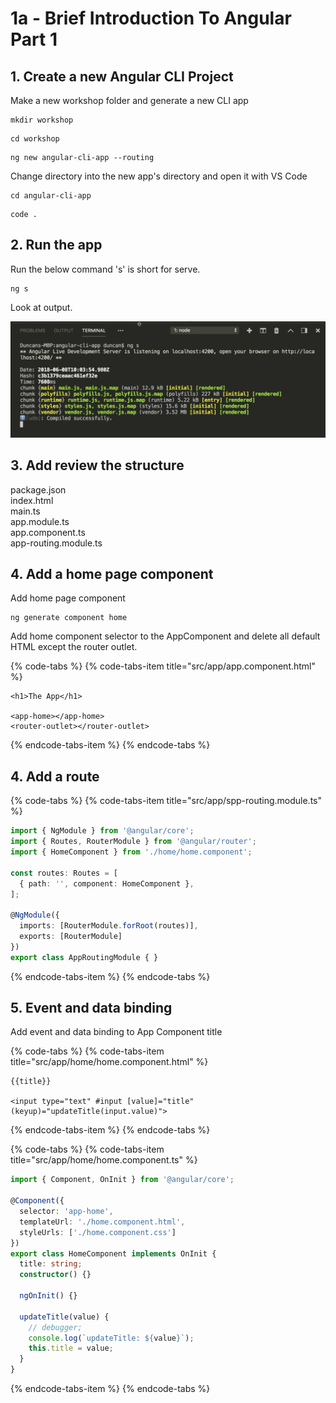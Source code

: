 # 1a -  Brief Introduction To Angular Part 1

## 1. Create a new Angular CLI Project

Make a new workshop folder and generate a new CLI app

```text
mkdir workshop
```

```text
cd workshop
```

```text
ng new angular-cli-app --routing
```

Change directory into the new app's directory and open it with VS Code

```text
cd angular-cli-app
```

```text
code .
```

## 2. Run the app

Run the below command 's' is short for serve.

```text
ng s
```

Look at output.

![Bundled javascript files added to index.html dynamically](../.gitbook/assets/image.png)

## 3.  Add review the structure

package.json  
index.html  
main.ts  
app.module.ts  
app.component.ts  
app-routing.module.ts

## 4. Add a home page component

Add home page component

```text
ng generate component home
```

Add home component selector to the AppComponent and delete all default HTML except the router outlet.

{% code-tabs %}
{% code-tabs-item title="src/app/app.component.html" %}
```markup
<h1>The App</h1>

<app-home></app-home>
<router-outlet></router-outlet>
```
{% endcode-tabs-item %}
{% endcode-tabs %}

## 4. Add a route

{% code-tabs %}
{% code-tabs-item title="src/app/spp-routing.module.ts" %}
```typescript
import { NgModule } from '@angular/core';
import { Routes, RouterModule } from '@angular/router';
import { HomeComponent } from './home/home.component';

const routes: Routes = [
  { path: '', component: HomeComponent },
];

@NgModule({
  imports: [RouterModule.forRoot(routes)],
  exports: [RouterModule]
})
export class AppRoutingModule { } 
```
{% endcode-tabs-item %}
{% endcode-tabs %}

## 5. Event and data binding  

Add event and data binding to App Component title

{% code-tabs %}
{% code-tabs-item title="src/app/home/home.component.html" %}
```markup
{{title}}

<input type="text" #input [value]="title" (keyup)="updateTitle(input.value)">

```
{% endcode-tabs-item %}
{% endcode-tabs %}

{% code-tabs %}
{% code-tabs-item title="src/app/home/home.component.ts" %}
```typescript
import { Component, OnInit } from '@angular/core';

@Component({
  selector: 'app-home',
  templateUrl: './home.component.html',
  styleUrls: ['./home.component.css']
})
export class HomeComponent implements OnInit {
  title: string;
  constructor() {}

  ngOnInit() {}

  updateTitle(value) {
    // debugger;
    console.log(`updateTitle: ${value}`);
    this.title = value;
  }
}

```
{% endcode-tabs-item %}
{% endcode-tabs %}



